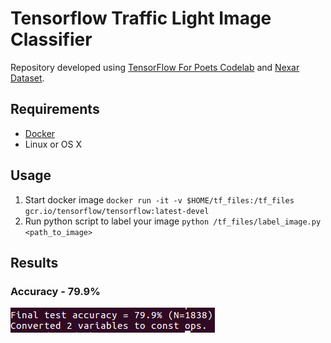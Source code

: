 # Tensorflow Traffic Light Image Classifier
Repository developed using [TensorFlow For Poets Codelab](https://codelabs.developers.google.com/codelabs/tensorflow-for-poets/#0) and [Nexar Dataset](https://challenge.getnexar.com/challenge-1).

## Requirements
* [Docker](https://www.docker.com/)
* Linux or OS X

## Usage
1. Start docker image `docker run -it -v $HOME/tf_files:/tf_files  gcr.io/tensorflow/tensorflow:latest-devel`
2. Run python script to label your image `python /tf_files/label_image.py <path_to_image>`

## Results
### Accuracy - 79.9%
![accuracy](screenshot/finaltestacc.png)